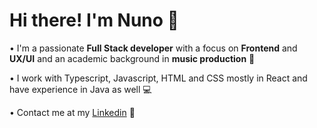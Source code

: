 # Hi there! I'm Nuno :speech_balloon:

•	 I'm a passionate **Full Stack developer** with a focus on **Frontend** and **UX/UI** and an academic background in **music production** :space_invader:

•	 I work with Typescript, Javascript, HTML and CSS mostly in React and have experience in Java as well :computer:

•	 Contact me at my [Linkedin](www.linkedin.com/in/nuno-craveiro) :rocket:
